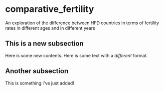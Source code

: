 # comparative_fertility
An exploration of the difference between HFD countries in terms of fertility rates in different ages and in different years


## This is a new subsection

Here is some new contents.
Here is some text with a *different* format.

## Another subsection

This is something I've just added!
